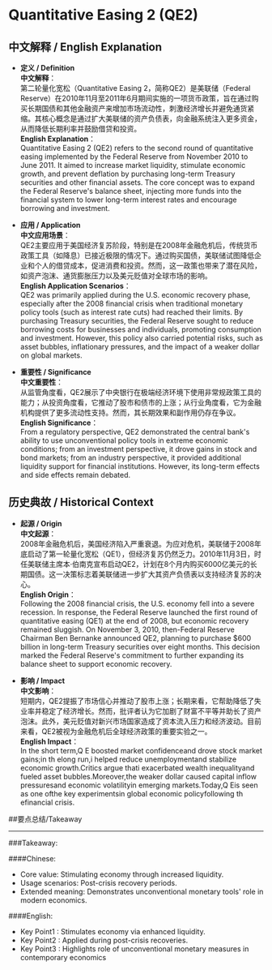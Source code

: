 # Quantitative Easing 2 (QE2)

## 中文解释 / English Explanation

* **定义 / Definition**  
  **中文解释**：  
  第二轮量化宽松（Quantitative Easing 2，简称QE2）是美联储（Federal Reserve）在2010年11月至2011年6月期间实施的一项货币政策，旨在通过购买长期国债和其他金融资产来增加市场流动性，刺激经济增长并避免通货紧缩。其核心概念是通过扩大美联储的资产负债表，向金融系统注入更多资金，从而降低长期利率并鼓励借贷和投资。  
  **English Explanation**：  
  Quantitative Easing 2 (QE2) refers to the second round of quantitative easing implemented by the Federal Reserve from November 2010 to June 2011. It aimed to increase market liquidity, stimulate economic growth, and prevent deflation by purchasing long-term Treasury securities and other financial assets. The core concept was to expand the Federal Reserve's balance sheet, injecting more funds into the financial system to lower long-term interest rates and encourage borrowing and investment.

* **应用 / Application**  
  **中文应用场景**：  
  QE2主要应用于美国经济复苏阶段，特别是在2008年金融危机后，传统货币政策工具（如降息）已接近极限的情况下。通过购买国债，美联储试图降低企业和个人的借贷成本，促进消费和投资。然而，这一政策也带来了潜在风险，如资产泡沫、通货膨胀压力以及美元贬值对全球市场的影响。  
  **English Application Scenarios**：  
  QE2 was primarily applied during the U.S. economic recovery phase, especially after the 2008 financial crisis when traditional monetary policy tools (such as interest rate cuts) had reached their limits. By purchasing Treasury securities, the Federal Reserve sought to reduce borrowing costs for businesses and individuals, promoting consumption and investment. However, this policy also carried potential risks, such as asset bubbles, inflationary pressures, and the impact of a weaker dollar on global markets.

* **重要性 / Significance**  
  **中文重要性**：  
  从监管角度看，QE2展示了中央银行在极端经济环境下使用非常规政策工具的能力；从投资角度看，它推动了股市和债市的上涨；从行业角度看，它为金融机构提供了更多流动性支持。然而，其长期效果和副作用仍存在争议。  
  **English Significance**：  
  From a regulatory perspective, QE2 demonstrated the central bank's ability to use unconventional policy tools in extreme economic conditions; from an investment perspective, it drove gains in stock and bond markets; from an industry perspective, it provided additional liquidity support for financial institutions. However, its long-term effects and side effects remain debated.

## 历史典故 / Historical Context

* **起源 / Origin**  
  **中文起源**：  
  2008年金融危机后，美国经济陷入严重衰退。为应对危机，美联储于2008年底启动了第一轮量化宽松（QE1），但经济复苏仍然乏力。2010年11月3日，时任美联储主席本·伯南克宣布启动QE2，计划在8个月内购买6000亿美元的长期国债。这一决策标志着美联储进一步扩大其资产负债表以支持经济复苏的决心。  
  **English Origin**：  
  Following the 2008 financial crisis, the U.S. economy fell into a severe recession. In response, the Federal Reserve launched the first round of quantitative easing (QE1) at the end of 2008, but economic recovery remained sluggish. On November 3, 2010, then-Federal Reserve Chairman Ben Bernanke announced QE2, planning to purchase $600 billion in long-term Treasury securities over eight months. This decision marked the Federal Reserve's commitment to further expanding its balance sheet to support economic recovery.

* **影响 / Impact**  
  **中文影响**：  
  短期内，QE2提振了市场信心并推动了股市上涨；长期来看，它帮助降低了失业率并稳定了经济增长。然而，批评者认为它加剧了财富不平等并助长了资产泡沫。此外，美元贬值对新兴市场国家造成了资本流入压力和经济波动。目前来看，QE2被视为金融危机后全球经济政策的重要实验之一。  
  **English Impact**：  
 In the short term,Q E boosted market confidenceand drove stock market gains;in th elong run,i helped reduce unemploymentand stabilize economic growth.Critics argue thati exacerbated wealth inequalityand fueled asset bubbles.Moreover,the weaker dollar caused capital inflow pressuresand economic volatilityin emerging markets.Today,Q Eis seen as one ofthe key experimentsin global economic policyfollowing th efinancial crisis.

##要点总结/Takeaway

* * * * * * * * * * * * *

###Takeaway:

####Chinese:

- Core value: Stimulating economy through increased liquidity.
- Usage scenarios: Post-crisis recovery periods.
- Extended meaning: Demonstrates unconventional monetary tools' role in modern economics.

####English:

- Key Point1 : Stimulates economy via enhanced liquidity.
- Key Point2 : Applied during post-crisis recoveries.
- Key Point3 : Highlights role of unconventional monetary measures in contemporary economics